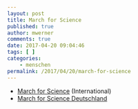 ```yaml
---
layout: post
title: March for Science
published: true
author: mwerner
comments: true
date: 2017-04-20 09:04:46
tags: [ ]
categories:
    - menschen
permalink: /2017/04/20/march-for-science
---
```

[][1]

  * [March for Science][2] (International)
  * [March for Science Deutschland][1]

 [1]: http://marchforscience.de
 [2]: https://www.marchforscience.com